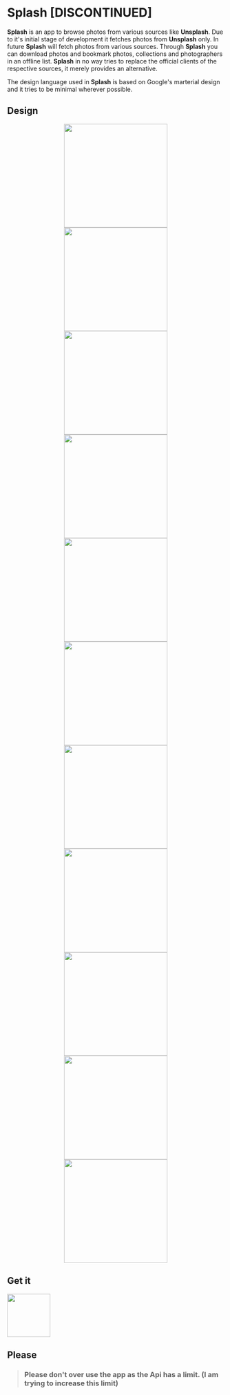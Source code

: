 # Splash [DISCONTINUED]
<b>Splash</b> is an app to browse photos from various sources like <b>Unsplash</b>. Due to it's initial stage of development it 
fetches photos from <b>Unsplash</b> only. In future <b>Splash</b> will fetch photos from various sources. Through <b>Splash</b> 
you can download photos and bookmark photos, collections and photographers in an offline list. <b>Splash</b> in no way tries to 
replace the official clients of the respective sources, it merely provides an alternative.

The design language used in <b>Splash</b> is based on Google's marterial design and it tries to be minimal wherever 
possible.

## Design

<div align="center">
<img width="240" src="https://github.com/amanshuraikwar/splash/blob/master/screenshots/ss-home-1.jpg">
</div>

<div align="center">
<img width="240" src="https://github.com/amanshuraikwar/splash/blob/master/screenshots/ss-home-2.jpg">
</div>

<div align="center">
<img width="240" src="https://github.com/amanshuraikwar/splash/blob/master/screenshots/ss-photo-desc-1.jpg">
</div>

<div align="center">
<img width="240" src="https://github.com/amanshuraikwar/splash/blob/master/screenshots/ss-collections-1.jpg">
</div>

<div align="center">
<img width="240" src="https://github.com/amanshuraikwar/splash/blob/master/screenshots/ss-collection-desc-1.jpg">
</div>

<div align="center">
<img width="240" src="https://github.com/amanshuraikwar/splash/blob/master/screenshots/ss-collection-desc-2.jpg">
</div>

<div align="center">
<img width="240" src="https://github.com/amanshuraikwar/splash/blob/master/screenshots/ss-user-desc-1.jpg">
</div>

<div align="center">
<img width="240" src="https://github.com/amanshuraikwar/splash/blob/master/screenshots/ss-user-desc-2.jpg">
</div>

<div align="center">
<img width="240" src="https://github.com/amanshuraikwar/splash/blob/master/screenshots/ss-search-1.jpg">
</div>

<div align="center">
<img width="240" src="https://github.com/amanshuraikwar/splash/blob/master/screenshots/ss-search-2.jpg">
</div>

<div align="center">
<img width="240" src="https://github.com/amanshuraikwar/splash/blob/master/screenshots/ss-downloads.jpg">
</div>

## Get it
[<img height="100" src="https://github.com/amanshuraikwar/splash/blob/master/screenshots/en_badge_web_generic.png">](https://play.google.com/store/apps/details?id=com.sonu.app.splash&hl=en)

## Please
> ### Please don't over use the app as the Api has a limit. (I am trying to increase this limit)

